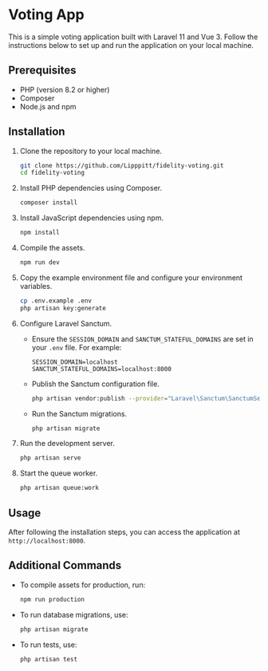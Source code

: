# Voting App

This is a simple voting application built with Laravel 11 and Vue 3. Follow the instructions below to set up and run the application on your local machine.

## Prerequisites

- PHP (version 8.2 or higher)
- Composer
- Node.js and npm

## Installation

1. Clone the repository to your local machine.

    ```sh
    git clone https://github.com/Lipppitt/fidelity-voting.git
    cd fidelity-voting
    ```

2. Install PHP dependencies using Composer.

    ```sh
    composer install
    ```

3. Install JavaScript dependencies using npm.

    ```sh
    npm install
    ```

4. Compile the assets.

    ```sh
    npm run dev
    ```

5. Copy the example environment file and configure your environment variables.

    ```sh
    cp .env.example .env
    php artisan key:generate
    ```

6. Configure Laravel Sanctum.

    - Ensure the `SESSION_DOMAIN` and `SANCTUM_STATEFUL_DOMAINS` are set in your `.env` file. For example:

        ```env
        SESSION_DOMAIN=localhost
        SANCTUM_STATEFUL_DOMAINS=localhost:8000
        ```

    - Publish the Sanctum configuration file.

        ```sh
        php artisan vendor:publish --provider="Laravel\Sanctum\SanctumServiceProvider"
        ```

    - Run the Sanctum migrations.

        ```sh
        php artisan migrate
        ```

7. Run the development server.

    ```sh
    php artisan serve
    ```

8. Start the queue worker.

    ```sh
    php artisan queue:work
    ```

## Usage

After following the installation steps, you can access the application at `http://localhost:8000`.

## Additional Commands

- To compile assets for production, run:

    ```sh
    npm run production
    ```

- To run database migrations, use:

    ```sh
    php artisan migrate
    ```

- To run tests, use:

    ```sh
    php artisan test
    ```
